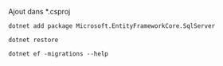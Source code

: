 Ajout dans *.csproj
````
dotnet add package Microsoft.EntityFrameworkCore.SqlServer
````

````
dotnet restore
````

````
dotnet ef -migrations --help
````